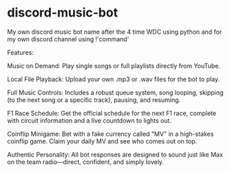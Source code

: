 ﻿# discord-music-bot
My own discord music bot name after the 4 time WDC using python and for my own discord channel using !'command'

Features:

Music on Demand: Play single songs or full playlists directly from YouTube.

Local File Playback: Upload your own .mp3 or .wav files for the bot to play.

Full Music Controls: Includes a robust queue system, song looping, skipping (to the next song or a specific track), pausing, and resuming.

F1 Race Schedule: Get the official schedule for the next F1 race, complete with circuit information and a live countdown to lights out.

Coinflip Minigame: Bet with a fake currency called "MV" in a high-stakes coinflip game. Claim your daily MV and see who comes out on top.

Authentic Personality: All bot responses are designed to sound just like Max on the team radio—direct, confident, and simply lovely.

